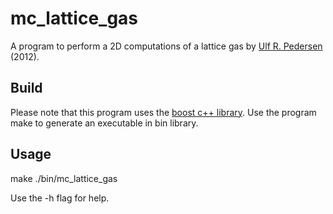 # mc_lattice_gas
A program to perform a 2D computations of a lattice gas by [Ulf R. Pedersen](http://urp.dk) (2012).

## Build 
Please note that this program uses the [boost c++ library](http://www.boost.org).
Use the program make to generate an executable in bin library.

## Usage
make
./bin/mc_lattice_gas

Use the -h flag for help.

